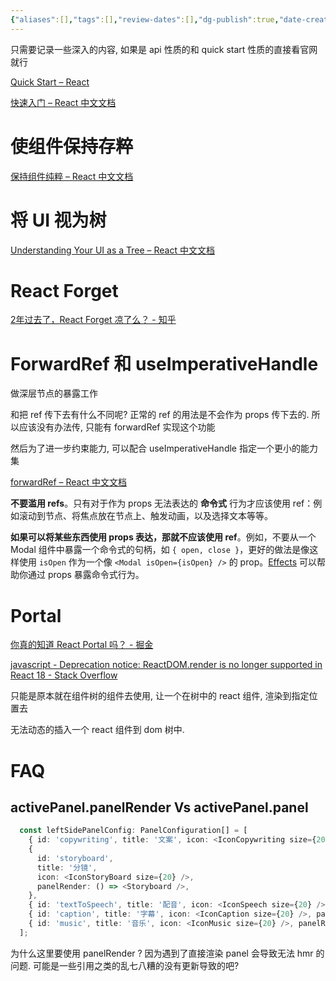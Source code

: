 ```yaml
---
{"aliases":[],"tags":[],"review-dates":[],"dg-publish":true,"date-created":"2023-08-16-Wed, 7:57:53 pm","date-modified":"2024-07-16-Tue, 10:44:51 am","permalink":"/programming/front-end/framework/react/!react/","dgPassFrontmatter":true}
---
```



只需要记录一些深入的内容, 如果是 api 性质的和 quick start 性质的直接看官网就行

[Quick Start – React](https://react.dev/learn)

[快速入门 – React 中文文档](https://zh-hans.react.dev/learn)

# 使组件保持存粹

[保持组件纯粹 – React 中文文档](https://zh-hans.react.dev/learn/keeping-components-pure)

# 将 UI 视为树

[Understanding Your UI as a Tree – React 中文文档](https://zh-hans.react.dev/learn/understanding-your-ui-as-a-tree)

# React Forget

[2年过去了，React Forget 凉了么？ - 知乎](https://zhuanlan.zhihu.com/p/663197428)

# ForwardRef 和 useImperativeHandle

做深层节点的暴露工作

和把 ref 传下去有什么不同呢? 正常的 ref 的用法是不会作为 props 传下去的. 所以应该没有办法传, 只能有 forwardRef 实现这个功能

然后为了进一步约束能力, 可以配合 useImperativeHandle 指定一个更小的能力集

[forwardRef – React 中文文档](https://zh-hans.react.dev/reference/react/forwardRef#usage)

**不要滥用 refs**。只有对于作为 props 无法表达的 **命令式** 行为才应该使用 ref：例如滚动到节点、将焦点放在节点上、触发动画，以及选择文本等等。

**如果可以将某些东西使用 props 表达，那就不应该使用 ref**。例如，不要从一个 Modal 组件中暴露一个命令式的句柄，如 `{ open, close }`，更好的做法是像这样使用 `isOpen` 作为一个像 `<Modal isOpen={isOpen} />` 的 prop。[Effects](https://zh-hans.react.dev/learn/synchronizing-with-effects) 可以帮助你通过 props 暴露命令式行为。

# Portal

[你真的知道 React Portal 吗？ - 掘金](https://juejin.cn/post/6844904024378982413)

[javascript - Deprecation notice: ReactDOM.render is no longer supported in React 18 - Stack Overflow](https://stackoverflow.com/questions/71668256/deprecation-notice-reactdom-render-is-no-longer-supported-in-react-18)

只能是原本就在组件树的组件去使用, 让一个在树中的 react 组件, 渲染到指定位置去

无法动态的插入一个 react 组件到 dom 树中.

# FAQ

## activePanel.panelRender Vs activePanel.panel

```ts
  const leftSidePanelConfig: PanelConfiguration[] = [
    { id: 'copywriting', title: '文案', icon: <IconCopywriting size={20} />, panelRender: () => <Outline /> },
    {
      id: 'storyboard',
      title: '分镜',
      icon: <IconStoryBoard size={20} />,
      panelRender: () => <Storyboard />,
    },
    { id: 'textToSpeech', title: '配音', icon: <IconSpeech size={20} />, panelRender: () => <InfoSearch /> },
    { id: 'caption', title: '字幕', icon: <IconCaption size={20} />, panelRender: () => <Copilot /> },
    { id: 'music', title: '音乐', icon: <IconMusic size={20} />, panelRender: () => <InfoSearch /> },
  ];
```

为什么这里要使用 panelRender ? 因为遇到了直接渲染 panel 会导致无法 hmr 的问题. 可能是一些引用之类的乱七八糟的没有更新导致的吧?


